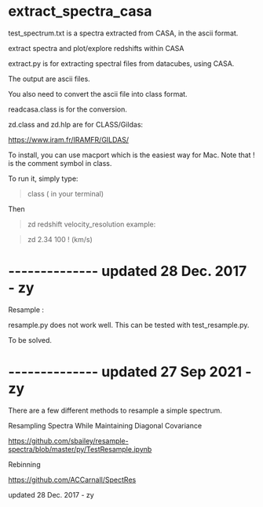 # extract_spectra_casa

test_spectrum.txt is a spectra extracted from CASA, in the ascii format. 


extract spectra and plot/explore redshifts within CASA

extract.py is for extracting spectral files from datacubes, using CASA. 

The output are ascii files.


You also need to convert the ascii file into class format. 

readcasa.class is for the conversion. 


zd.class and zd.hlp are for CLASS/Gildas: 

https://www.iram.fr/IRAMFR/GILDAS/

To install, you can use macport which is the easiest way for Mac. 
Note that ! is the comment symbol in class. 

To run it, simply type: 

> class ( in your terminal) 

Then 

> zd redshift velocity_resolution 
example: 

>  zd 2.34  100  ! (km/s) 





# --------------  updated 28 Dec. 2017 - zy
Resample : 

resample.py does not work well. 
This can be tested with test_resample.py. 

To be solved.

# --------------  updated 27 Sep 2021 - zy

There are a few different methods to resample a simple spectrum. 


Resampling Spectra While Maintaining Diagonal Covariance

https://github.com/sbailey/resample-spectra/blob/master/py/TestResample.ipynb

Rebinning 

https://github.com/ACCarnall/SpectRes





updated 28 Dec. 2017 - zy
